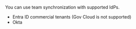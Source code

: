 You can use team synchronization with supported IdPs.
- Entra ID commercial tenants (Gov Cloud is not supported)
- Okta
